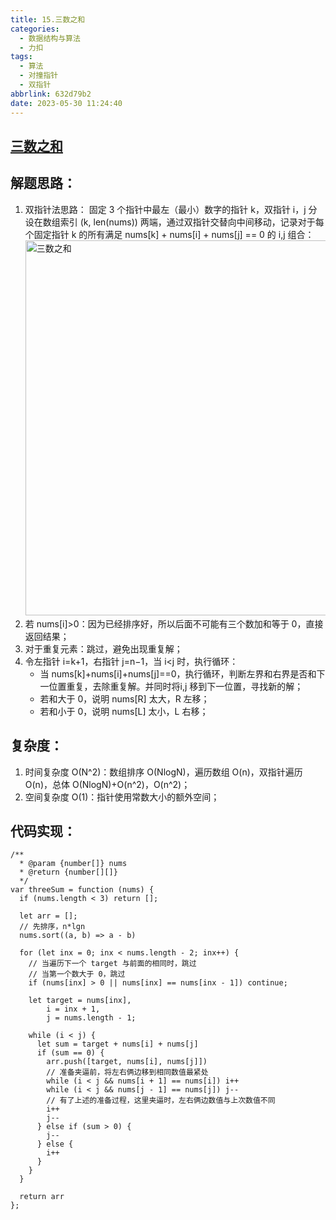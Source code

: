 ```yaml
---
title: 15.三数之和
categories:
  - 数据结构与算法
  - 力扣
tags:
  - 算法
  - 对撞指针
  - 双指针
abbrlink: 632d79b2
date: 2023-05-30 11:24:40
---
```


## [三数之和](https://leetcode.cn/problems/3sum/)


## 解题思路：
1. 双指针法思路： 固定 3 个指针中最左（最小）数字的指针 k，双指针 i，j 分设在数组索引 (k, len(nums)) 两端，通过双指针交替向中间移动，记录对于每个固定指针 k 的所有满足 nums[k] + nums[i] + nums[j] == 0 的 i,j 组合：
    <img src="三数之和.jpg" width="600px" height="auto" class="lazy-load" title="三数之和"/>
2. 若 nums[i]>0：因为已经排序好，所以后面不可能有三个数加和等于 0，直接返回结果；
3. 对于重复元素：跳过，避免出现重复解；
4. 令左指针 i=k+1，右指针 j=n−1，当 i<j 时，执行循环：
    - 当 nums[k]+nums[i]+nums[j]==0，执行循环，判断左界和右界是否和下一位置重复，去除重复解。并同时将i,j 移到下一位置，寻找新的解；
    - 若和大于 0，说明 nums[R] 太大，R 左移；
    - 若和小于 0，说明 nums[L] 太小，L 右移；

## 复杂度：
1. 时间复杂度 O(N^2)：数组排序 O(NlogN)，遍历数组 O(n)，双指针遍历 O(n)，总体 O(NlogN)+O(n^2)，O(n^2)；
2. 空间复杂度 O(1)：指针使用常数大小的额外空间；
  
## 代码实现：
```JS
/**
  * @param {number[]} nums
  * @return {number[][]}
  */
var threeSum = function (nums) {
  if (nums.length < 3) return [];
      
  let arr = [];
  // 先排序，n*lgn
  nums.sort((a, b) => a - b)

  for (let inx = 0; inx < nums.length - 2; inx++) {
    // 当遍历下一个 target 与前面的相同时，跳过
    // 当第一个数大于 0，跳过
    if (nums[inx] > 0 || nums[inx] == nums[inx - 1]) continue;

    let target = nums[inx],
        i = inx + 1,
        j = nums.length - 1;

    while (i < j) {
      let sum = target + nums[i] + nums[j]
      if (sum == 0) {
        arr.push([target, nums[i], nums[j]])
        // 准备夹逼前，将左右俩边移到相同数值最紧处
        while (i < j && nums[i + 1] == nums[i]) i++
        while (i < j && nums[j - 1] == nums[j]) j--
        // 有了上述的准备过程，这里夹逼时，左右俩边数值与上次数值不同
        i++
        j--
      } else if (sum > 0) {
        j--
      } else {
        i++
      }
    }
  }

  return arr
};
```
